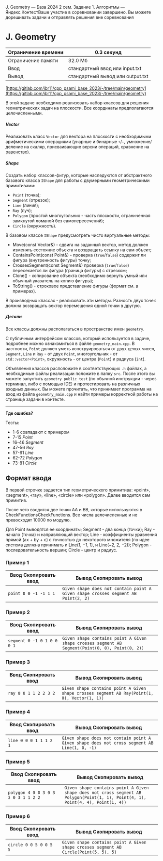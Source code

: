 J. Geometry — База 2024 2 сем. Задание 1. Алгоритмы — Яндекс.КонтестВаше участие в соревновании завершено. Вы можете дорешивать задачи и отправлять решения вне соревнования

# J. Geometry

| Ограничение времени | 0.3 секунд |
| --- | --- |
| Ограничение памяти | 32.0 Мб |
| Ввод | стандартный ввод или input.txt |
| Вывод | стандартный вывод или output.txt |

[https://gitlab.com/ibr11/cpp_psami_base_2023/-/tree/main/geometry](https://gitlab.com/ibr11/cpp_psami_base_2023/-/tree/main/geometry)

В этой задаче необходимо реализовать набор классов для решения геометрических задач на плоскости. Все координаты
предполагаются целочисленными.

##### **Vector**

Реализовать класс `Vector` для вектора на плоскости с необходимыми арифметическими операциями (унарные и бинарные
`+`/`-`, умножение/деление на скаляр, присваивающие версии операций, сравнение на равенство).

##### **Shape**

Создать набор классов-фигур, которые наследуются от абстрактного базового класса `IShape` для работы с двумерными
геометрическими примитивами:

- `Point` (точка);
- `Segment` (отрезок);
- `Line` (линия);
- `Ray` (луч);
- `Polygon` (простой многоугольник - часть плоскости, ограниченная замкнутой ломаной без самопересечений);
- `Circle` (окружность).

В базовом классе `IShape` предусмотреть чисто виртуальные методы:

- Move(const Vector&) - сдвига на заданный вектор, метод должен изменять состояние объекта и возвращать ссылку на сам
  объект;
- ContainsPoint(const Point&) - проверка (`true`/`false`) содержит ли фигура (внутренность фигуры) точку;
- CrossesSegment(const Segment&) проверка (`true`/`false`) пересекается ли фигура (граница фигуры) с отрезком;
- Clone() - копирование объекта (необходимо вернуть умный или обычный указатель на копию фигуры);
- ToString() - строковое представление фигуры (формат см. в примерах).

В производных классах - реализовать эти методы. Разность двух точек должна возвращать вектор перемещения одной точки в
другую.

##### **Детали**

Все классы должны располагаться в пространстве имен `geometry`.

С публичным интерфейсом классов, который используется в задаче, подробнее можно ознакомиться в файле
`geometry_main.cpp`. В частности, `Point` должен уметь конструироваться от двух целых чисел, `Segment`, `Line` и `Ray` -
от двух `Point`, многоугольник - от `std::vector<Point>`, окружность - от центра (`Point`) и радиуса (`int`).

Объявления классов расположите в соответствующих `.h` файлах, а необходимые файлы реализации положите в папку `src`.
После этого вы можете запустить `geometry_public_test` (по обычной инструкции - через терминал, либо с помощью IDE) и
протестировать на различных входных данных. Вы можете прочитать, что принимает программа на вход из файла
`geometry_main.cpp` и найти примеры корректной работы на странице задачи в контесте.

______________________________________________________________________

**Где ошибка?**

Тесты:

- 1-6 совпадают с примером
- 7-15 *Point*
- 16-46 *Segment*
- 47-56 *Ray*
- 57-61 *Line*
- 62-72 *Polygon*
- 73-81 *Circle*

## Формат ввода

В первой строчке задается тип геометрического примитива: «point», «segment», «ray», «line», «circle» или «polygon». Далее вводится сам примитив.

После чего вводится две точки AA и BB, которые используются в CheckFunctionsCheckFunctions.
Все числа целочисленные и не превосходят 10000 по модулю.

Для Point выводятся ее координаты; Segment - два конца (точки); Ray - начало (точка) и направляющий вектор; Line - коэффициенты уравнения прямой (ax + by + c) с точностью до некоторого множителя (по идее система должна принимать и Line(1, −1, 1), и Line(−2, 2, −2)); Polygon
\- последовательность вершин; Circle - центр и радиус.

### Пример 1

| Ввод Скопировать ввод | Вывод Скопировать вывод |
| --- | --- |
| `point 0 0 -1 -1 1 1 ` | `Given shape does not contain point A Given shape crosses segment AB Point(2, 2)` |

### Пример 2

| Ввод Скопировать ввод | Вывод Скопировать вывод |
| --- | --- |
| `segment 0 -1 0 1 0 0 0 1 ` | `Given shape contains point A Given shape crosses segment AB Segment(Point(0, 0), Point(0, 2))` |

### Пример 3

| Ввод Скопировать ввод | Вывод Скопировать вывод |
| --- | --- |
| `ray 0 0 1 1 2 2 3 2 ` | `Given shape contains point A Given shape crosses segment AB Ray(Point(1, 0), Vector(1, 1))` |

### Пример 4

| Ввод Скопировать ввод | Вывод Скопировать вывод |
| --- | --- |
| `line 0 0 0 1 1 1 2 1 ` | `Given shape does not contain point A Given shape does not cross segment AB Line(1, 0, -1)` |

### Пример 5

| Ввод Скопировать ввод | Вывод Скопировать вывод |
| --- | --- |
| `polygon 4 0 0 3 0 3 3 0 3 1 1 2 2 ` | `Given shape contains point A Given shape does not cross segment AB Polygon(Point(1, 1), Point(4, 1), Point(4, 4), Point(1, 4))` |

### Пример 6

| Ввод Скопировать ввод | Вывод Скопировать вывод |
| --- | --- |
| `circle 0 0 5 0 0 5 5 ` | `Given shape contains point A Given shape crosses segment AB Circle(Point(5, 5), 5)` |
